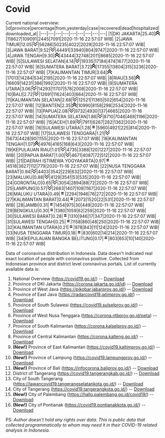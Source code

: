 # Covid
Current national overview:
|id|province|percentage|from_yesterday|case|recovered|dead|hospitalized|downloaded_at|
|---|---|---|---|---|---|---|---|---|
|1|DKI JAKARTA|25.40|![up](https://github.com/ariefrachmannn/covid/raw/master/img/rsz_img_186982.png)|118627|109091|2445|7091|2020-11-16 22:57:07 WIB|
|2|JAWA TIMUR|12.05|![down](https://github.com/ariefrachmannn/covid/raw/master/img/rsz_down.png)|56286|50235|4022|2029|2020-11-16 22:57:07 WIB|
|3|JAWA BARAT|9.52|![down](https://github.com/ariefrachmannn/covid/raw/master/img/rsz_down.png)|44491|33940|804|9747|2020-11-16 22:57:07 WIB|
|4|JAWA TENGAH|9.30|![up](https://github.com/ariefrachmannn/covid/raw/master/img/rsz_img_186982.png)|43444|32748|2011|8685|2020-11-16 22:57:07 WIB|
|5|SULAWESI SELATAN|4.14|![down](https://github.com/ariefrachmannn/covid/raw/master/img/rsz_down.png)|19335|17184|474|1677|2020-11-16 22:57:07 WIB|
|6|SUMATERA BARAT|3.72|![up](https://github.com/ariefrachmannn/covid/raw/master/img/rsz_img_186982.png)|17355|13804|315|3236|2020-11-16 22:57:07 WIB|
|7|KALIMANTAN TIMUR|3.64|![up](https://github.com/ariefrachmannn/covid/raw/master/img/rsz_img_186982.png)|17013|14284|534|2195|2020-11-16 22:57:07 WIB|
|8|RIAU|3.56|![up](https://github.com/ariefrachmannn/covid/raw/master/img/rsz_img_186982.png)|16609|14231|386|1992|2020-11-16 22:57:07 WIB|
|9|SUMATERA UTARA|3.06|![down](https://github.com/ariefrachmannn/covid/raw/master/img/rsz_down.png)|14293|11707|578|2008|2020-11-16 22:57:07 WIB|
|10|BALI|2.72|![down](https://github.com/ariefrachmannn/covid/raw/master/img/rsz_down.png)|12691|11624|403|664|2020-11-16 22:57:07 WIB|
|11|KALIMANTAN SELATAN|2.68|![down](https://github.com/ariefrachmannn/covid/raw/master/img/rsz_down.png)|12521|11365|502|654|2020-11-16 22:57:07 WIB|
|12|BANTEN|2.35|![up](https://github.com/ariefrachmannn/covid/raw/master/img/rsz_img_186982.png)|10990|8158|298|2534|2020-11-16 22:57:07 WIB|
|13|PAPUA|2.08|![down](https://github.com/ariefrachmannn/covid/raw/master/img/rsz_down.png)|9732|4930|137|4665|2020-11-16 22:57:07 WIB|
|14|SUMATERA SELATAN|1.86|![down](https://github.com/ariefrachmannn/covid/raw/master/img/rsz_down.png)|8710|7046|468|1196|2020-11-16 22:57:07 WIB|
|15|ACEH|1.69|![down](https://github.com/ariefrachmannn/covid/raw/master/img/rsz_down.png)|7911|6267|282|1362|2020-11-16 22:57:07 WIB|
|16|SULAWESI UTARA|1.28|![equal](https://github.com/ariefrachmannn/covid/raw/master/img/rsz_equal.png)|5960|4921|225|814|2020-11-16 22:57:07 WIB|
|17|SULAWESI TENGGARA|1.21|![down](https://github.com/ariefrachmannn/covid/raw/master/img/rsz_down.png)|5673|4428|90|1155|2020-11-16 22:57:07 WIB|
|18|KALIMANTAN TENGAH|1.07|![up](https://github.com/ariefrachmannn/covid/raw/master/img/rsz_img_186982.png)|4976|4165|168|643|2020-11-16 22:57:07 WIB|
|19|KEPULAUAN RIAU|1.01|![down](https://github.com/ariefrachmannn/covid/raw/master/img/rsz_down.png)|4735|3388|120|1227|2020-11-16 22:57:07 WIB|
|20|PAPUA BARAT|1.00|![down](https://github.com/ariefrachmannn/covid/raw/master/img/rsz_down.png)|4671|4087|72|512|2020-11-16 22:57:07 WIB|
|21|DAERAH ISTIMEWA YOGYAKARTA|0.97|![equal](https://github.com/ariefrachmannn/covid/raw/master/img/rsz_equal.png)|4518|3627|112|779|2020-11-16 22:57:07 WIB|
|22|NUSA TENGGARA BARAT|0.94|![down](https://github.com/ariefrachmannn/covid/raw/master/img/rsz_down.png)|4403|3542|229|632|2020-11-16 22:57:07 WIB|
|23|MALUKU|0.88|![down](https://github.com/ariefrachmannn/covid/raw/master/img/rsz_down.png)|4129|3541|53|535|2020-11-16 22:57:07 WIB|
|24|GORONTALO|0.65|![down](https://github.com/ariefrachmannn/covid/raw/master/img/rsz_down.png)|3054|2894|88|72|2020-11-16 22:57:07 WIB|
|25|LAMPUNG|0.57|![down](https://github.com/ariefrachmannn/covid/raw/master/img/rsz_down.png)|2683|1407|109|1167|2020-11-16 22:57:07 WIB|
|26|MALUKU UTARA|0.49|![equal](https://github.com/ariefrachmannn/covid/raw/master/img/rsz_equal.png)|2294|1946|76|272|2020-11-16 22:57:07 WIB|
|27|KALIMANTAN BARAT|0.44|![equal](https://github.com/ariefrachmannn/covid/raw/master/img/rsz_equal.png)|2073|1520|22|531|2020-11-16 22:57:07 WIB|
|28|JAMBI|0.31|![equal](https://github.com/ariefrachmannn/covid/raw/master/img/rsz_equal.png)|1454|975|30|449|2020-11-16 22:57:07 WIB|
|29|BENGKULU|0.30|![equal](https://github.com/ariefrachmannn/covid/raw/master/img/rsz_equal.png)|1380|1059|62|259|2020-11-16 22:57:07 WIB|
|30|SULAWESI BARAT|0.28|![equal](https://github.com/ariefrachmannn/covid/raw/master/img/rsz_equal.png)|1310|946|17|347|2020-11-16 22:57:07 WIB|
|31|SULAWESI TENGAH|0.25|![equal](https://github.com/ariefrachmannn/covid/raw/master/img/rsz_equal.png)|1158|860|48|250|2020-11-16 22:57:07 WIB|
|32|KALIMANTAN UTARA|0.21|![equal](https://github.com/ariefrachmannn/covid/raw/master/img/rsz_equal.png)|978|843|11|124|2020-11-16 22:57:07 WIB|
|33|NUSA TENGGARA TIMUR|0.18|![equal](https://github.com/ariefrachmannn/covid/raw/master/img/rsz_equal.png)|830|602|14|214|2020-11-16 22:57:07 WIB|
|34|KEPULAUAN BANGKA BELITUNG|0.17|![equal](https://github.com/ariefrachmannn/covid/raw/master/img/rsz_equal.png)|803|653|10|140|2020-11-16 22:57:07 WIB|

Data of coronavirus distribution in Indonesia. Data doesn't indicated real exact location of people with coronavirus positive. Collected from Indonesian province and district level coronavirus portals. List of currently available data is:
1. National Overview (https://covid19.go.id/) -- [Download](https://www.dropbox.com/s/66ly270fw4y76fx/covid_nasional.csv?dl=0)
2. Province of DKI Jakarta (https://corona.jakarta.go.id/id) -- [Download](https://riwayat-file-covid-19-dki-jakarta-jakartagis.hub.arcgis.com/)
3. Province of West Java (https://pikobar.jabarprov.go.id/) -- [Download](https://www.dropbox.com/s/alg0zp60fylq6cn/covid_jabar.csv?dl=0)
4. Province of East Java (https://radarcovid19.jatimprov.go.id/) -- [Download](https://www.dropbox.com/sh/e7vtgcnl4ckbvr4/AADo9UMRDZvrhHn66qTHZOvNa?dl=0)
5. Province of South Sulawesi (https://covid19.sulselprov.go.id/) -- [Download](https://www.dropbox.com/s/z5ek23lwcztj7z7/covid_sulsel.csv?dl=0)
6. Province of West Nusa Tenggara (https://corona.ntbprov.go.id/peta) -- [Download](https://www.dropbox.com/s/4p2k93n42xx0c00/covid_ntb.csv?dl=0)
7. Province of South Kalimantan (https://corona.kalselprov.go.id/) -- [Download](https://www.dropbox.com/sh/7aa2kvz8lb04pzz/AADH1Oj5oFMw2mp-D3JStPRsa?dl=0)
8. Province of Central Kalimantan (https://corona.kalteng.go.id/) -- [Download](https://www.dropbox.com/s/9q01v5r3ys2ozk4/covid_kalteng.csv?dl=0)
9. **(New!)** Province of East Kalimantan (https://covid19.kaltimprov.go.id/) -- [Download](https://www.dropbox.com/sh/qhpxj532nm80goa/AAB6ek_fp1__ieTR0TFQpfIga?dl=0)
10. **(New!)** Province of Lampung (https://covid19.lampungprov.go.id/) -- [Download](https://www.dropbox.com/s/ecuew6oa9kzwqwx/covid_lampung.csv?dl=0)
11. **(New!)** Province of Bali (https://infocorona.baliprov.go.id/) -- [Download](https://www.dropbox.com/sh/iceiwun4ufttmiu/AAC7dSRMpfTjPI1Lfzw-LeCUa?dl=0)
12. District of Tangerang (https://covid19.tangerangkab.go.id/) -- [Download](https://www.dropbox.com/sh/yxovyy6sy5bnz4p/AACZzVHinisKmz8oQWyQJ3nua?dl=0)
13. City of South Tangerang (https://lawancovid19.tangerangselatankota.go.id/) -- [Download](https://www.dropbox.com/s/zlvxo4ivswdzmle/covid_tangsel.csv?dl=0)
14. City of Tangerang (https://covid19.tangerangkota.go.id/) -- [Download](https://www.dropbox.com/s/e53224kvdrpjzy0/covid_tangkot.csv?dl=0)
15. **(New!)** City of Palembang (https://hallo.palembang.go.id/covid19/) -- [Download](https://www.dropbox.com/sh/oj17bhwhlpjht9e/AABZEG-OiaSaFvikATDx6coEa?dl=0)
16. **(New!)** City of Pontianak (https://covid19.pontianakkota.go.id/) -- [Download](https://www.dropbox.com/sh/66if3y4ly51j4sh/AADQ-zwLGa7Kz4ZzJgDw2-3na?dl=0)

PS: *Author doesn't hold any rights over data. This is public data that collected programmatically to whom may need it in their COVID-19 related analysis in Indonesia.*
